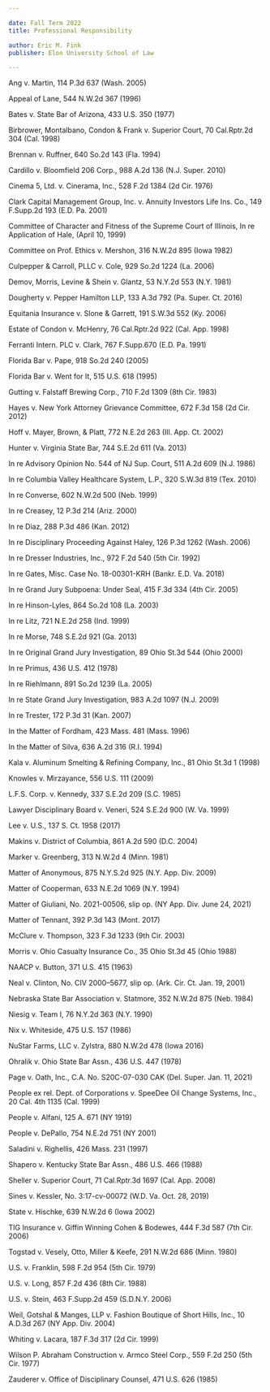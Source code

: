 ```yaml
---

date: Fall Term 2022
title: Professional Responsibility

author: Eric M. Fink
publisher: Elon University School of Law

---
```


Ang v. Martin, 114 P.3d 637 (Wash. 2005)

Appeal of Lane, 544 N.W.2d 367 (1996)

Bates v. State Bar of Arizona, 433 U.S. 350 (1977)

Birbrower, Montalbano, Condon & Frank v. Superior Court, 70 Cal.Rptr.2d 304 (Cal. 1998)

Brennan v. Ruffner, 640 So.2d 143 (Fla. 1994)

Cardillo v. Bloomfield 206 Corp., 988 A.2d 136 (N.J. Super. 2010)

Cinema 5, Ltd. v. Cinerama, Inc., 528 F.2d 1384 (2d Cir. 1976)

Clark Capital Management Group, Inc. v. Annuity Investors Life Ins. Co., 149 F.Supp.2d 193 (E.D. Pa. 2001)

Committee of Character and Fitness of the Supreme Court of Illinois, In re Application of Hale, (April 10, 1999)

Committee on Prof. Ethics v. Mershon, 316 N.W.2d 895 (Iowa 1982)

Culpepper & Carroll, PLLC v. Cole, 929 So.2d 1224 (La. 2006)

Demov, Morris, Levine & Shein v. Glantz, 53 N.Y.2d 553 (N.Y. 1981)

Dougherty v. Pepper Hamilton LLP, 133 A.3d 792 (Pa. Super. Ct. 2016)

Equitania Insurance v. Slone & Garrett, 191 S.W.3d 552 (Ky. 2006)

Estate of Condon v. McHenry, 76 Cal.Rptr.2d 922 (Cal. App. 1998)

Ferranti Intern. PLC v. Clark, 767 F.Supp.670 (E.D. Pa. 1991)

Florida Bar v. Pape, 918 So.2d 240 (2005)

Florida Bar v. Went for It, 515 U.S. 618 (1995)

Gutting v. Falstaff Brewing Corp., 710 F.2d 1309 (8th Cir. 1983)

Hayes v. New York Attorney Grievance Committee, 672 F.3d 158 (2d Cir. 2012)

Hoff v. Mayer, Brown, & Platt, 772 N.E.2d 263 (Ill. App. Ct. 2002)

Hunter v. Virginia State Bar, 744 S.E.2d 611 (Va. 2013)

In re Advisory Opinion No. 544 of NJ Sup. Court, 511 A.2d 609 (N.J. 1986)

In re Columbia Valley Healthcare System, L.P., 320 S.W.3d 819 (Tex. 2010)

In re Converse, 602 N.W.2d 500 (Neb. 1999)

In re Creasey, 12 P.3d 214 (Ariz. 2000)

In re Diaz, 288 P.3d 486 (Kan. 2012)

In re Disciplinary Proceeding Against Haley, 126 P.3d 1262 (Wash. 2006)

In re Dresser Industries, Inc., 972 F.2d 540 (5th Cir. 1992)

In re Gates, Misc. Case No. 18-00301-KRH (Bankr. E.D. Va. 2018)

In re Grand Jury Subpoena: Under Seal, 415 F.3d 334 (4th Cir. 2005)

In re Hinson-Lyles, 864 So.2d 108 (La. 2003)

In re Litz, 721 N.E.2d 258 (Ind. 1999)

In re Morse, 748 S.E.2d 921 (Ga. 2013)

In re Original Grand Jury Investigation, 89 Ohio St.3d 544 (Ohio 2000)

In re Primus, 436 U.S. 412 (1978)

In re Riehlmann, 891 So.2d 1239 (La. 2005)

In re State Grand Jury Investigation, 983 A.2d 1097 (N.J. 2009)

In re Trester, 172 P.3d 31 (Kan. 2007)

In the Matter of Fordham, 423 Mass. 481 (Mass. 1996)

In the Matter of Silva, 636 A.2d 316 (R.I. 1994)

Kala v. Aluminum Smelting & Refining Company, Inc., 81 Ohio St.3d 1 (1998)

Knowles v. Mirzayance, 556 U.S. 111 (2009)

L.F.S. Corp. v. Kennedy, 337 S.E.2d 209 (S.C. 1985)

Lawyer Disciplinary Board v. Veneri, 524 S.E.2d 900 (W. Va. 1999)

Lee v. U.S., 137 S. Ct. 1958 (2017)

Makins v. District of Columbia, 861 A.2d 590 (D.C. 2004)

Marker v. Greenberg, 313 N.W.2d 4 (Minn. 1981)

Matter of Anonymous, 875 N.Y.S.2d 925 (N.Y. App. Div. 2009)

Matter of Cooperman, 633 N.E.2d 1069 (N.Y. 1994)

Matter of Giuliani, No. 2021-00506, slip op. (NY App. Div. June 24, 2021)

Matter of Tennant, 392 P.3d 143 (Mont. 2017)

McClure v. Thompson, 323 F.3d 1233 (9th Cir. 2003)

Morris v. Ohio Casualty Insurance Co., 35 Ohio St.3d 45 (Ohio 1988)

NAACP v. Button, 371 U.S. 415 (1963)

Neal v. Clinton, No. CIV 2000–5677, slip op. (Ark. Cir. Ct. Jan. 19, 2001)

Nebraska State Bar Association v. Statmore, 352 N.W.2d 875 (Neb. 1984)

Niesig v. Team I, 76 N.Y.2d 363 (N.Y. 1990)

Nix v. Whiteside, 475 U.S. 157 (1986)

NuStar Farms, LLC v. Zylstra, 880 N.W.2d 478 (Iowa 2016)

Ohralik v. Ohio State Bar Assn., 436 U.S. 447 (1978)

Page v. Oath, Inc., C.A. No. S20C-07-030 CAK (Del. Super. Jan. 11, 2021)

People ex rel. Dept. of Corporations v. SpeeDee Oil Change Systems, Inc., 20 Cal. 4th 1135 (Cal. 1999)

People v. Alfani, 125 A. 671 (NY 1919)

People v. DePallo, 754 N.E.2d 751 (NY 2001)

Saladini v. Righellis, 426 Mass. 231 (1997)

Shapero v. Kentucky State Bar Assn., 486 U.S. 466 (1988)

Sheller v. Superior Court, 71 Cal.Rptr.3d 1697 (Cal. App. 2008)

Sines v. Kessler, No. 3:17-cv-00072 (W.D. Va. Oct. 28, 2019)

State v. Hischke, 639 N.W.2d 6 (Iowa 2002)

TIG Insurance v. Giffin Winning Cohen & Bodewes, 444 F.3d 587 (7th Cir. 2006)

Togstad v. Vesely, Otto, Miller & Keefe, 291 N.W.2d 686 (Minn. 1980)

U.S. v. Franklin, 598 F.2d 954 (5th Cir. 1979)

U.S. v. Long, 857 F.2d 436 (8th Cir. 1988)

U.S. v. Stein, 463 F.Supp.2d 459 (S.D.N.Y. 2006)

Weil, Gotshal & Manges, LLP v. Fashion Boutique of Short Hills, Inc., 10 A.D.3d 267 (NY App. Div. 2004)

Whiting v. Lacara, 187 F.3d 317 (2d Cir. 1999)

Wilson P. Abraham Construction v. Armco Steel Corp., 559 F.2d 250 (5th Cir. 1977)

Zauderer v. Office of Disciplinary Counsel, 471 U.S. 626 (1985)
